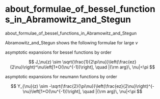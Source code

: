 # about_formulae_of_bessel_functions_in_Abramowitz_and_Stegun
about_formulae_of_bessel_functions_in_Abramowitz_and_Stegun

Abramowitz_and_Stegun shows the following formulae for large $\nu$

asymptotic expansions for bessel functions by order

$$
J_\nu(z) \sim \sqrt{\frac{1}{2\pi\nu}}\left(\frac{ez}{2\nu}\right)^\nu\left[1+O(\nu^{-1})\right], \quad |{\rm arg}\, \nu|<\pi
$$

asymptotic expansions for neumann functions by order

$$
Y_{\nu}(z) \sim -\sqrt{\frac{2}{\pi\nu}}\left(\frac{ez}{2\nu}\right)^{-\nu}\left[1+O(\nu^{-1})\right], \quad |{\rm arg}\, \nu|<\pi
$$
